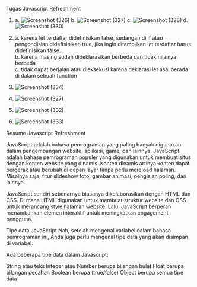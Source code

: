 Tugas Javascript Refreshment
1. a. ![Screenshot (326)](https://user-images.githubusercontent.com/84265981/157369266-87964565-41c7-446b-b16a-c24defe64ebd.png)
   b. ![Screenshot (327)](https://user-images.githubusercontent.com/84265981/157369386-1fc839aa-cdba-4758-ab34-e050c0715ecb.png)
   c. ![Screenshot (328)](https://user-images.githubusercontent.com/84265981/157369443-86ef1d8f-d79c-40c9-9361-a4fe3a46c834.png)
   d. ![Screenshot (330)](https://user-images.githubusercontent.com/84265981/157369560-adf618c2-f6be-4d14-9751-16a776342d0f.png)

2. a. karena let terdaftar didefinisikan false, sedangan di if atau pengondisian didefisinikan true, jika ingin ditampilkan let terdaftar harus didefinisikan false. </br>
   b. karena masing sudah dideklarasikan berbeda dan tidak nilainya berbeda </br>
   c. tidak dapat berjalan atau dieksekusi karena deklarasi let asal berada di dalam sebuah function </br>

3.  ![Screenshot (334)](https://user-images.githubusercontent.com/84265981/157417584-59e68e83-d909-4619-83c4-8f54473f8dbd.png)
4.  ![Screenshot (327)](https://user-images.githubusercontent.com/84265981/157415271-f21c0bbb-b82a-4cbb-9519-f963b9633abb.png)
5.  ![Screenshot (332)](https://user-images.githubusercontent.com/84265981/157415553-a2b3a0c1-bed5-4366-a0c1-3af5340b4beb.png)
6.  ![Screenshot (333)](https://user-images.githubusercontent.com/84265981/157415651-b5fbdf1a-ea97-4fc8-8e14-d45f7c8db0ba.png)

Resume Javascript Refreshment

JavaScript adalah bahasa pemrograman yang paling banyak digunakan dalam pengembangan website, aplikasi, game, dan lainnya.
JavaScript adalah bahasa pemrograman populer yang digunakan untuk membuat situs dengan konten website yang dinamis. 
Konten dinamis artinya konten dapat bergerak atau berubah di depan layar tanpa perlu mereload halaman. Misalnya saja, fitur slideshow foto, gambar animasi, pengisian poling, dan lainnya.  

JavaScript sendiri sebenarnya biasanya dikolaborasikan dengan HTML dan CSS. Di mana HTML digunakan untuk membuat struktur website dan CSS untuk merancang style halaman website. Lalu, JavaScript berperan menambahkan elemen interaktif untuk meningkatkan engagement pengguna. 

Tipe data JavaScript 
Nah, setelah mengenal variabel dalam bahasa pemrograman ini, Anda juga perlu mengenal tipe data yang akan disimpan di variabel. 

Ada beberapa tipe data dalam Javascript: 

String atau teks 
Integer atau Number berupa bilangan bulat 
Float berupa bilangan pecahan 
Boolean berupa (true/false) 
Object berupa semua tipe data 